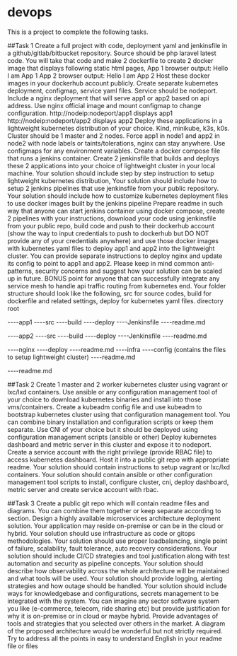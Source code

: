 # devops
This is a project to complete the following tasks.

##Task 1
Create a full project with code, deployment yaml and jenkinsfile in a github/gitlab/bitbucket
repository.
Source should be php laravel latest code. You will take that code and make 2 dockerfile to
create 2 docker image that displays following static html pages,
App 1 browser output: Hello I am App 1
App 2 browser output: Hello I am App 2
Host these docker images in your dockerhub account publicly. Create separate kubernetes
deployment, configmap, service yaml files. Service should be nodeport.
Include a nginx deployment that will serve app1 or app2 based on api address. Use nginx
official image and mount configmap to change configuration.
http://nodeip:nodeport/app1 displays app1
http://nodeip:nodeport/app2 displays app2
Deploy these applications in a lightweight kubernetes distribution of your choice. Kind, minikube,
k3s, k0s. Cluster should be 1 master and 2 nodes. Force app1 in node1 and app2 in node2 with
node labels or taints/tolerations, nginx can stay anywhere. Use configmaps for any environment
variables.
Create a docker compose file that runs a jenkins container. Create 2 jenkinsfile that builds and
deploys these 2 applications into your choice of lightweight cluster in your local machine.
Your solution should include step by step instruction to setup lightweight kubernetes distribution,
Your solution should include how to setup 2 jenkins pipelines that use jenkinsfile from your
public repository.
Your solution should include how to customize kubernetes deployment files to use docker
images built by the jenkins pipeline
Prepare readme in such way that anyone can start jenkins container using docker compose,
create 2 pipelines with your instructions, download your code using jenkinsfile from your public
repo, build code and push to their dockerhub account (show the way to input credentials to push
to dockerhub but DO NOT provide any of your credentials anywhere) and use those docker
images with kubernetes yaml files to deploy app1 and app2 into the lightweight cluster. You can
provide separate instructions to deploy nginx and update its config to point to app1 and app2.
Please keep in mind common anti-patterns, security concerns and suggest how your solution
can be scaled up in future. BONUS point for anyone that can successfully integrate any service
mesh to handle api traffic routing from kubernetes end.
Your folder structure should look like the following, src for source codes, build for dockerfile and
related settings, deploy for kubernetes yaml files.
directory root

----app1
----src
----build
----deploy
----Jenkinsfile
----readme.md

----app2
----src
----build
----deploy
----Jenkinsfile
----readme.md

----nginx
----deploy
----readme.md
----infra
----config (contains the files to setup lightweight cluster)
----readme.md

----readme.md

##Task 2
Create 1 master and 2 worker kubernetes cluster using vagrant or lxc/lxd containers. Use
ansible or any configuration management tool of your choice to download kubernetes binaries
and install into those vms/containers. Create a kubeadm config file and use kubeadm to
bootstrap kubernetes cluster using that configuration management tool. You can combine binary
installation and configuration scripts or keep them separate.
Use CNI of your choice but it should be deployed using configuration management scripts
(ansible or other)
Deploy kubernetes dashboard and metric server in this cluster and expose it to nodeport.
Create a service account with the right privilege (provide RBAC file) to access kubernetes
dashboard. Host it into a public git repo with appropriate readme.
Your solution should contain instructions to setup vagrant or lxc/lxd containers.
Your solution should contain ansible or other configuration management tool scripts to install,
configure cluster, cni, deploy dashboard, metric server and create service account with rbac.

##Task 3
Create a public git repo which will contain readme files and diagrams. You can combine them
together or keep separate according to section.
Design a highly available microservices architecture deployment solution. Your application may
reside on-premise or can be in the cloud or hybrid.
Your solution should use infrastructure as code or gitops methodologies.
Your solution should use proper loadbalancing, single point of failure, scalability, fault tolerance,
auto recovery considerations.
Your solution should include CI/CD strategies and tool justification along with test automation
and security as pipeline concepts.
Your solution should describe how observability across the whole architecture will be maintained
and what tools will be used.
Your solution should provide logging, alerting strategies and how outage should be handled.
Your solution should include ways for knowledgebase and configurations, secrets management
to be integrated with the system.
You can imagine any sector software system you like (e-commerce, telecom, ride sharing etc)
but provide justification for why it is on-premise or in cloud or maybe hybrid. Provide advantages
of tools and strategies that you selected over others in the market.
A diagram of the proposed architecture would be wonderful but not strictly required. Try to
address all the points in easy to understand English in your readme file or files
